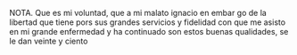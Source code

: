 NOTA. Que es mi voluntad, que a mi malato ignacio en embar go de la libertad que tiene pors sus grandes servicios y fidelidad con que me asisto en mi grande enfermedad y ha continuado son estos buenas qualidades, se le dan veinte y ciento